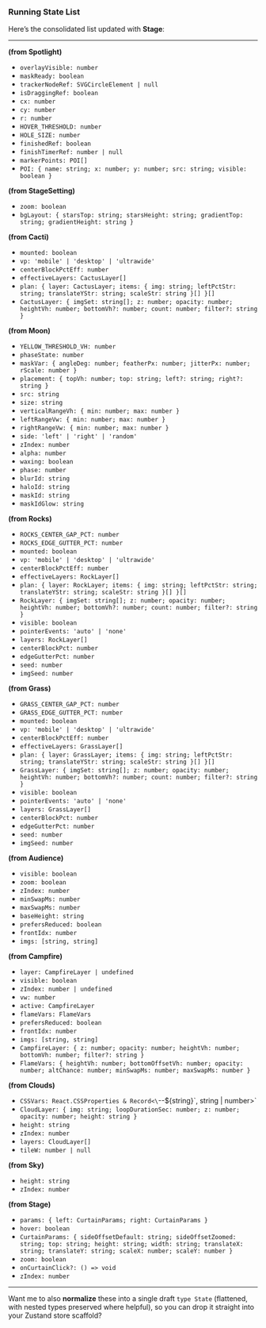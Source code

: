 ### Running State List

Here’s the consolidated list updated with **Stage**:

---

**(from Spotlight)**

* `overlayVisible: number`
* `maskReady: boolean`
* `trackerNodeRef: SVGCircleElement | null`
* `isDraggingRef: boolean`
* `cx: number`
* `cy: number`
* `r: number`
* `HOVER_THRESHOLD: number`
* `HOLE_SIZE: number`
* `finishedRef: boolean`
* `finishTimerRef: number | null`
* `markerPoints: POI[]`
* `POI: { name: string; x: number; y: number; src: string; visible: boolean }`

**(from StageSetting)**

* `zoom: boolean`
* `bgLayout: { starsTop: string; starsHeight: string; gradientTop: string; gradientHeight: string }`

**(from Cacti)**

* `mounted: boolean`
* `vp: 'mobile' | 'desktop' | 'ultrawide'`
* `centerBlockPctEff: number`
* `effectiveLayers: CactusLayer[]`
* `plan: { layer: CactusLayer; items: { img: string; leftPctStr: string; translateYStr: string; scaleStr: string }[] }[]`
* `CactusLayer: { imgSet: string[]; z: number; opacity: number; heightVh: number; bottomVh?: number; count: number; filter?: string }`

**(from Moon)**

* `YELLOW_THRESHOLD_VH: number`
* `phaseState: number`
* `maskVar: { angleDeg: number; featherPx: number; jitterPx: number; rScale: number }`
* `placement: { topVh: number; top: string; left?: string; right?: string }`
* `src: string`
* `size: string`
* `verticalRangeVh: { min: number; max: number }`
* `leftRangeVw: { min: number; max: number }`
* `rightRangeVw: { min: number; max: number }`
* `side: 'left' | 'right' | 'random'`
* `zIndex: number`
* `alpha: number`
* `waxing: boolean`
* `phase: number`
* `blurId: string`
* `haloId: string`
* `maskId: string`
* `maskIdGlow: string`

**(from Rocks)**

* `ROCKS_CENTER_GAP_PCT: number`
* `ROCKS_EDGE_GUTTER_PCT: number`
* `mounted: boolean`
* `vp: 'mobile' | 'desktop' | 'ultrawide'`
* `centerBlockPctEff: number`
* `effectiveLayers: RockLayer[]`
* `plan: { layer: RockLayer; items: { img: string; leftPctStr: string; translateYStr: string; scaleStr: string }[] }[]`
* `RockLayer: { imgSet: string[]; z: number; opacity: number; heightVh: number; bottomVh?: number; count: number; filter?: string }`
* `visible: boolean`
* `pointerEvents: 'auto' | 'none'`
* `layers: RockLayer[]`
* `centerBlockPct: number`
* `edgeGutterPct: number`
* `seed: number`
* `imgSeed: number`

**(from Grass)**

* `GRASS_CENTER_GAP_PCT: number`
* `GRASS_EDGE_GUTTER_PCT: number`
* `mounted: boolean`
* `vp: 'mobile' | 'desktop' | 'ultrawide'`
* `centerBlockPctEff: number`
* `effectiveLayers: GrassLayer[]`
* `plan: { layer: GrassLayer; items: { img: string; leftPctStr: string; translateYStr: string; scaleStr: string }[] }[]`
* `GrassLayer: { imgSet: string[]; z: number; opacity: number; heightVh: number; bottomVh?: number; count: number; filter?: string }`
* `visible: boolean`
* `pointerEvents: 'auto' | 'none'`
* `layers: GrassLayer[]`
* `centerBlockPct: number`
* `edgeGutterPct: number`
* `seed: number`
* `imgSeed: number`

**(from Audience)**

* `visible: boolean`
* `zoom: boolean`
* `zIndex: number`
* `minSwapMs: number`
* `maxSwapMs: number`
* `baseHeight: string`
* `prefersReduced: boolean`
* `frontIdx: number`
* `imgs: [string, string]`

**(from Campfire)**

* `layer: CampfireLayer | undefined`
* `visible: boolean`
* `zIndex: number | undefined`
* `vw: number`
* `active: CampfireLayer`
* `flameVars: FlameVars`
* `prefersReduced: boolean`
* `frontIdx: number`
* `imgs: [string, string]`
* `CampfireLayer: { z: number; opacity: number; heightVh: number; bottomVh: number; filter?: string }`
* `FlameVars: { heightVh: number; bottomOffsetVh: number; opacity: number; altChance: number; minSwapMs: number; maxSwapMs: number }`

**(from Clouds)**

* `CSSVars: React.CSSProperties & Record<\`--\${string}\`, string | number>\`
* `CloudLayer: { img: string; loopDurationSec: number; z: number; opacity: number; height: string }`
* `height: string`
* `zIndex: number`
* `layers: CloudLayer[]`
* `tileW: number | null`

**(from Sky)**

* `height: string`
* `zIndex: number`

**(from Stage)**

* `params: { left: CurtainParams; right: CurtainParams }`
* `hover: boolean`
* `CurtainParams: { sideOffsetDefault: string; sideOffsetZoomed: string; top: string; height: string; width: string; translateX: string; translateY: string; scaleX: number; scaleY: number }`
* `zoom: boolean`
* `onCurtainClick?: () => void`
* `zIndex: number`

---

Want me to also **normalize** these into a single draft `type State` (flattened, with nested types preserved where helpful), so you can drop it straight into your Zustand store scaffold?
